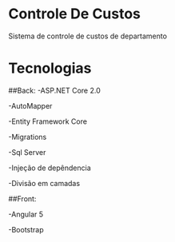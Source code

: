 # Controle De Custos
Sistema de controle de custos de departamento

# Tecnologias

##Back:
-ASP.NET Core 2.0

-AutoMapper

-Entity Framework Core

-Migrations

-Sql Server

-Injeção de depêndencia

-Divisão em camadas

##Front:

-Angular 5

-Bootstrap
